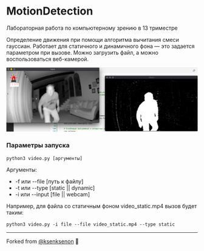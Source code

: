 # MotionDetection
Лабораторная работа по компьютерному зрению в 13 триместре

Определение движения при помощи алгоритма вычитания смеси гауссиан. Работает для статичного и динамичного фона — это задается параметром при вызове. Можно загрузить файл, а можно воспользоваться веб-камерой.

![Пример работы программы](screenshot.png)

### Параметры запуска

```
python3 video.py [аргументы]
```

Аргументы: 
* -f или --file [путь к файлу]
* -t или --type [static || dynamic] 
* -i или --input [file || webcam]

Например, для файла со статичным фоном video_static.mp4 вызов будет таким:
```
python3 video.py -i file --file video_static.mp4 --type static
```

---

Forked from [@ksenksenon](https://github.com/ksenksenon) 💙

